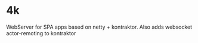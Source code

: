 4k
==========

WebServer for SPA apps based on netty + kontraktor. Also adds websocket actor-remoting to kontraktor

